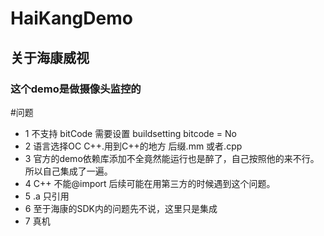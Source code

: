 # HaiKangDemo

## 关于海康威视
### 这个demo是做摄像头监控的
#问题
* 1 不支持 bitCode 需要设置 buildsetting bitcode = No
* 2 语言选择OC C++.用到C++的地方 后缀.mm 或者.cpp
* 3 官方的demo依赖库添加不全竟然能运行也是醉了，自己按照他的来不行。所以自己集成了一遍。
* 4 C++ 不能@import 后续可能在用第三方的时候遇到这个问题。
* 5 .a 只引用
* 6 至于海康的SDK内的问题先不说，这里只是集成
* 7 真机
